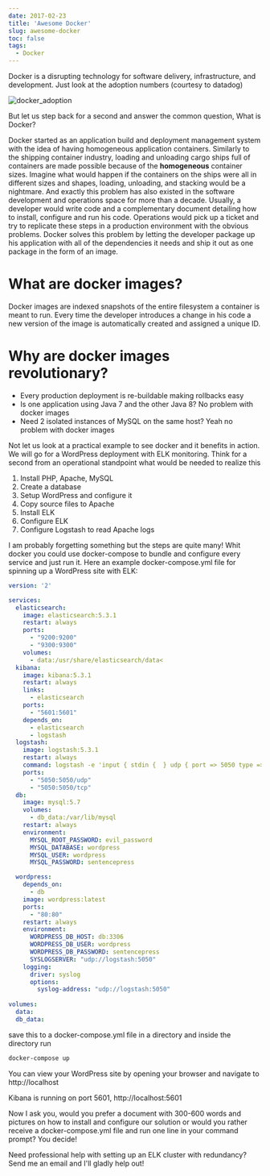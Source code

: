 ```yaml
---
date: 2017-02-23
title: 'Awesome Docker'
slug: awesome-docker
toc: false
tags:
  - Docker
---
```


Docker is a disrupting technology for software delivery, infrastructure, and development. Just look at the adoption numbers (courtesy to datadog)

![docker_adoption](post/2017/docker-2017-1_v3.png)

<!--more-->

But let us step back for a second and answer the common question, What is Docker?

Docker started as an application build and deployment management system with the idea of having  homogeneous application containers. Similarly to the shipping container industry, loading and unloading cargo ships full of containers are made possible because of the **homogeneous** container sizes. Imagine what would happen if the containers on the ships were all in different sizes and shapes, loading, unloading, and stacking would be a nightmare. And exactly this problem has also existed in the software development and operations space for more than a decade. Usually, a developer would write code and a complementary document detailing how to install, configure and run his code. Operations would pick up a ticket and try to replicate these steps in a production environment with the obvious problems. Docker solves this problem by letting the developer package up his application with all of the dependencies it needs and ship it out as one package in the form of an image.


# What are docker images?

Docker images are indexed snapshots of the entire filesystem a container is meant to run. Every time the developer introduces a change in his code a new version of the image is automatically created and assigned a unique ID. 


# Why are docker images revolutionary?

- Every production deployment is re-buildable making rollbacks easy
- Is one application using Java 7 and the other Java 8? No problem with docker images
- Need 2 isolated instances of MySQL on the same host? Yeah no problem with docker images

Not let us look at a practical example to see docker and it benefits in action. We will go for a WordPress deployment with ELK monitoring. Think for a second from an operational standpoint what would be needed to realize this


1. Install PHP, Apache, MySQL
2. Create a database
3. Setup WordPress and configure it
4. Copy source files to Apache
5. Install ELK
6. Configure ELK
7. Configure Logstash to read Apache logs

I am probably forgetting something but the steps are quite many! Whit docker you could use docker-compose to bundle and configure every service and  just run it. Here an example docker-compose.yml file for spinning up a WordPress site with ELK:


```yaml
version: '2'

services:
  elasticsearch:
    image: elasticsearch:5.3.1
    restart: always
    ports:
      - "9200:9200"
      - "9300:9300"
    volumes:
      - data:/usr/share/elasticsearch/data<
  kibana:
    image: kibana:5.3.1
    restart: always
    links:
      - elasticsearch
    ports:
      - "5601:5601"
    depends_on:
      - elasticsearch
      - logstash
  logstash:
    image: logstash:5.3.1
    restart: always
    command: logstash -e 'input { stdin {  } udp { port => 5050 type => syslog } tcp { port => 5050 type => syslog } } output { elasticsearch { hosts => [ 'elasticsearch' ] index => "logstash-%{+YYYY.MM.dd}" } stdout { } }'
    ports:
      - "5050:5050/udp"
      - "5050:5050/tcp"
  db:
    image: mysql:5.7
    volumes:
      - db_data:/var/lib/mysql
    restart: always
    environment:
      MYSQL_ROOT_PASSWORD: evil_password
      MYSQL_DATABASE: wordpress
      MYSQL_USER: wordpress
      MYSQL_PASSWORD: sentencepress

  wordpress:
    depends_on:
      - db
    image: wordpress:latest
    ports:
      - "80:80"
    restart: always
    environment:
      WORDPRESS_DB_HOST: db:3306
      WORDPRESS_DB_USER: wordpress
      WORDPRESS_DB_PASSWORD: sentencepress
      SYSLOGSERVER: "udp://logstash:5050"
    logging:
      driver: syslog
      options:
        syslog-address: "udp://logstash:5050"
       
volumes:
  data:
  db_data:
```

save this to a docker-compose.yml file in a directory and inside the directory run

```bash
docker-compose up
```

You can view your WordPress site by opening your browser and navigate to http://localhost

Kibana is running on port 5601, http://localhost:5601

Now I ask you, would you prefer a document with 300-600 words and pictures on how to install and configure our solution or would you rather receive a docker-compose.yml file and run one line in your command prompt? You decide!

Need professional help with setting up an ELK cluster with redundancy? Send me an email and I'll gladly help out!

